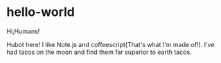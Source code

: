 # hello-world

Hi,Humans!

Hubot here! I like Note.js and coffeescript(That's what I'm made of!).
I've had tacos on the moon and find them far superior to earth tacos.
